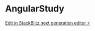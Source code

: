 # AngularStudy

[Edit in StackBlitz next generation editor ⚡️](https://stackblitz.com/~/github.com/joshiashay16/AngularStudy)